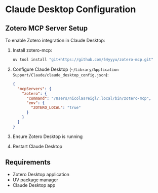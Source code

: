 # Claude Desktop Configuration

## Zotero MCP Server Setup

To enable Zotero integration in Claude Desktop:

1. Install zotero-mcp:
   ```bash
   uv tool install "git+https://github.com/54yyyu/zotero-mcp.git"
   ```

2. Configure Claude Desktop (`~/Library/Application Support/Claude/claude_desktop_config.json`):
   ```json
   {
     "mcpServers": {
       "zotero": {
         "command": "/Users/nicolasreigl/.local/bin/zotero-mcp",
         "env": {
           "ZOTERO_LOCAL": "true"
         }
       }
     }
   }
   ```

3. Ensure Zotero Desktop is running
4. Restart Claude Desktop

## Requirements
- Zotero Desktop application
- UV package manager
- Claude Desktop app